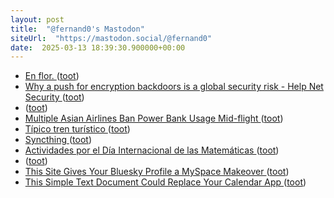 ```yaml
---
layout: post
title:  "@fernand0's Mastodon"
siteUrl:  "https://mastodon.social/@fernand0"
date:  2025-03-13 18:39:30.900000+00:00
---
```

*  [En flor. ](https://avecesunafoto.wordpress.com/2025/03/13/en-flor-6) ([toot](https://mastodon.social/@fernand0/114156579775978304))
*  [Why a push for encryption backdoors is a global security risk - Help Net Security ](https://www.helpnetsecurity.com/2025/03/04/governments-encryption-privacy-risk-video) ([toot](https://mastodon.social/@fernand0/114156486358416025))
*  [ ](https://mastodon.social/@vrruiz) ([toot](https://mastodon.social/@fernand0/114156457908489211))
*  [Multiple Asian Airlines Ban Power Bank Usage Mid-flight ](https://www.gatechecked.com/multiple-asian-airlines-ban-power-bank-usage-mid-flight-1021) ([toot](https://mastodon.social/@fernand0/114156346444501045))
*  [Típico tren turístico ](https://www.flickr.com/photos/fernand0/54375122310) ([toot](https://mastodon.social/@fernand0/114156247436293483))
*  [Syncthing ](https://syncthing.net) ([toot](https://mastodon.social/@fernand0/114155970804454956))
*  [Actividades por el Día Internacional de las Matemáticas ](https://www.unizar.es/actualidad/vernoticia_ng.php?id=8887) ([toot](https://mastodon.social/@fernand0/114155740185099278))
*  [ ](https://mastodon.social/@vrruiz) ([toot](https://mastodon.social/@fernand0/114155254203636078))
*  [This Site Gives Your Bluesky Profile a MySpace Makeover ](https://lifehacker.com/tech/turn-your-bluesky-into-a-myspace-pag) ([toot](https://mastodon.social/@fernand0/114155049633078248))
*  [This Simple Text Document Could Replace Your Calendar App ](https://lifehacker.com/tech/this-simple-text-document-could-replace-your-calendar-ap) ([toot](https://mastodon.social/@fernand0/114154904304640200))
